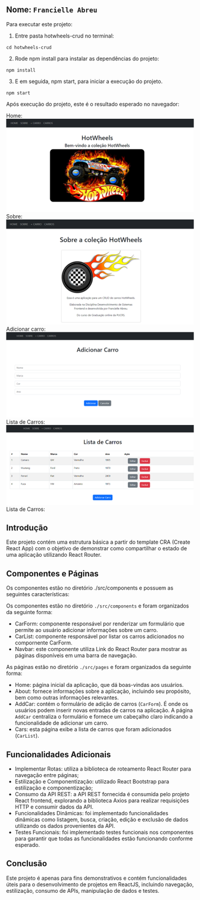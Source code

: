 ## Nome: `Francielle Abreu`

Para executar este projeto:

1. Entre pasta hotwheels-crud no terminal:
```
cd hotwheels-crud
```

2. Rode npm install para instalar as dependências do projeto:
```
npm install
```

3. E em seguida, npm start, para iniciar a execução do projeto.
```
npm start
```

Após execução do projeto, este é o resultado esperado no navegador:

Home:
![alt text](image-1.png)
Sobre:
![alt text](image-2.png)
Adicionar carro:
![alt text](image-3.png)
Lista de Carros:
![alt text](image.png)
Lista de Carros:

## Introdução

Este projeto contém uma estrutura básica a partir do template CRA (Create React App) com o objetivo de demonstrar como compartilhar o estado de uma aplicação utilizando React Router.

## Componentes e Páginas

Os componentes estão no diretório ./src/components e possuem as seguintes características:

Os componentes estão no diretório `./src/components` e foram organizados da seguinte forma:

- CarForm: componente responsável por renderizar um formulário que permite ao usuário adicionar informações sobre um carro. 
- CarList: componente responsável por listar os carros adicionados no compornente CarForm.
- Navbar: este componente utiliza Link do React Router para mostrar as páginas disponíveis em uma barra de navegação.

As páginas estão no diretório `./src/pages` e foram organizados da seguinte forma:

- Home: página inicial da aplicação, que dá boas-vindas aos usuários.
- About: fornece informações sobre a aplicação, incluindo seu propósito, bem como outras informações relevantes.
- AddCar: contém o formulário de adição de carros (`CarForm`). É onde os usuários podem inserir novas entradas de carros na aplicação. A página `AddCar` centraliza o formulário e fornece um cabeçalho claro indicando a funcionalidade de adicionar um carro.
- Cars: esta página exibe a lista de carros que foram adicionados (`CarList`).

## Funcionalidades Adicionais

- Implementar Rotas: utiliza a biblioteca de roteamento React Router para navegação entre páginas;
- Estilização e Componentização: utilizado React Bootstrap para estilização e componentização;
- Consumo da API REST: a API REST fornecida é consumida pelo projeto React frontend, explorando a biblioteca Axios para realizar requisições HTTP e consumir dados da API.
- Funcionalidades Dinâmicas: foi implementado funcionalidades dinâmicas como listagem, busca, criação, edição e exclusão de dados utilizando os dados provenientes da API.
- Testes Funcionais: foi implementado testes funcionais nos componentes para garantir que todas as funcionalidades estão funcionando conforme esperado.

## Conclusão

Este projeto é apenas para fins demonstrativos e contém funcionalidades úteis para o desenvolvimento de projetos em ReactJS, incluindo navegação, estilização, consumo de APIs, manipulação de dados e testes.